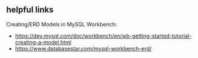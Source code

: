 ## helpful links

Creating/ERD Models in MySQL Workbench:
- https://dev.mysql.com/doc/workbench/en/wb-getting-started-tutorial-creating-a-model.html
- https://www.databasestar.com/mysql-workbench-erd/


